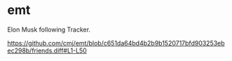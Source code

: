 # emt
Elon Musk following Tracker.

https://github.com/cmj/emt/blob/c651da64bd4b2b9b1520717bfd903253ebec298b/friends.diff#L1-L50
